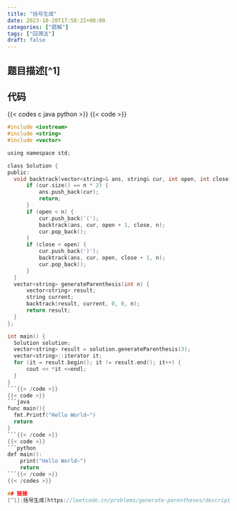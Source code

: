 ```yaml
---
title: "括号生成"
date: 2023-10-20T17:58:22+08:00
categories: ["题解"]
tags: ["回溯法"]
draft: false
---
```


## 题目描述[^1]

## 代码

{{< codes c java python >}}
  {{< code >}}
  ```c
#include <iostream>
#include <string>
#include <vector>

using namespace std;

class Solution {
public:
    void backtrack(vector<string>& ans, string& cur, int open, int close, int n) {
        if (cur.size() == n * 2) {
            ans.push_back(cur);
            return;
        }
        if (open < n) {
            cur.push_back('(');
            backtrack(ans, cur, open + 1, close, n);
            cur.pop_back();
        }
        if (close < open) {
            cur.push_back(')');
            backtrack(ans, cur, open, close + 1, n);
            cur.pop_back();
        }
    }
    vector<string> generateParenthesis(int n) {
        vector<string> result;
        string current;
        backtrack(result, current, 0, 0, n);
        return result;
    }
};

int main() {
    Solution solution;
    vector<string> result = solution.generateParenthesis(3);
    vector<string>::iterator it;
    for (it = result.begin(); it != result.end(); it++) {
        cout << *it <<endl;
    }
}
  ```{{< /code >}}
  {{< code >}}
  ```java
  func main(){
    fmt.Printf("Hello World~")
    return
  }
  ```{{< /code >}}
  {{< code >}}
  ```python
  def main():
      print("Hello World~")
      return
  ```{{< /code >}}
  {{< /codes >}}

## 链接
[^1]:括号生成[https://leetcode.cn/problems/generate-parentheses/description/](https://leetcode.cn/problems/generate-parentheses/description/)


